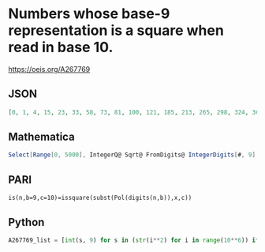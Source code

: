# Numbers whose base\-9 representation is a square when read in base 10\.
https://oeis.org/A267769
## JSON
```JSON
[0, 1, 4, 15, 23, 33, 58, 73, 81, 100, 121, 185, 213, 265, 298, 324, 361, 400, 474, 509, 555, 643, 685, 751, 861, 914, 1093, 1153, 1215, 1288, 1354, 1481, 1554, 1705, 1783, 1863, 1945, 2029, 2210, 2301, 2488, 2584, 2673, 2773, 2875, 3101, 3210, 3424, 3538, 3682, 3802, 4038, 4154, 4281, 4450]
```
## Mathematica
```Mathematica
Select[Range[0, 5000], IntegerQ@ Sqrt@ FromDigits@ IntegerDigits[#, 9] &] (* _Michael De Vlieger_, Jan 24 2016 *)
```
## PARI
```PARI
is(n,b=9,c=10)=issquare(subst(Pol(digits(n,b)),x,c))
```
## Python
```Python
A267769_list = [int(s, 9) for s in (str(i**2) for i in range(10**6)) if max(s) < '9'] # _Chai Wah Wu_, Jan 20 2016
```

